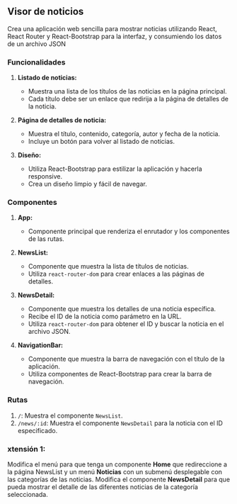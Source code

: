 ## Visor de noticios

Crea una aplicación web sencilla para mostrar noticias utilizando React, React Router y React-Bootstrap para la interfaz, y consumiendo los datos de un archivo JSON 

### Funcionalidades

1. **Listado de noticias:**
    
    - Muestra una lista de los títulos de las noticias en la página principal.
    - Cada título debe ser un enlace que redirija a la página de detalles de la noticia.
2. **Página de detalles de noticia:**
    
    - Muestra el título, contenido, categoría, autor y fecha de la noticia.
    - Incluye un botón para volver al listado de noticias.
3. **Diseño:**
    
    - Utiliza React-Bootstrap para estilizar la aplicación y hacerla responsive.
    - Crea un diseño limpio y fácil de navegar.

### Componentes

1. **App:**
    
    - Componente principal que renderiza el enrutador y los componentes de las rutas.
2. **NewsList:**
    
    - Componente que muestra la lista de títulos de noticias.
    - Utiliza `react-router-dom` para crear enlaces a las páginas de detalles.
3. **NewsDetail:**
    
    - Componente que muestra los detalles de una noticia específica.
    - Recibe el ID de la noticia como parámetro en la URL.
    - Utiliza `react-router-dom` para obtener el ID y buscar la noticia en el archivo JSON.
4. **NavigationBar:**
    
    - Componente que muestra la barra de navegación con el título de la aplicación.
    - Utiliza componentes de React-Bootstrap para crear la barra de navegación.

### Rutas

1. `/`: Muestra el componente `NewsList`.
2. `/news/:id`: Muestra el componente `NewsDetail` para la noticia con el ID especificado.

### xtensión 1: 
  Modifica el menú para que tenga un componente **Home** que redireccione a la página NewsList  y un menú  **Noticias** con un submenú desplegable con las categorías de las noticias. Modifica el componente **NewsDetail** para que pueda mostrar el detalle de las diferentes noticias de la categoría seleccionada.